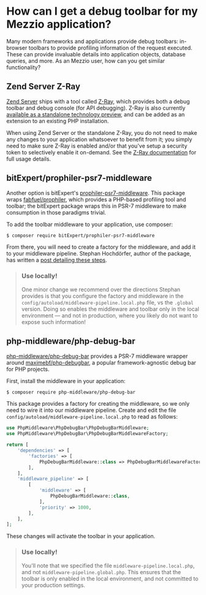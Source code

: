 # How can I get a debug toolbar for my Mezzio application?

Many modern frameworks and applications provide debug toolbars: in-browser
toolbars to provide profiling information of the request executed. These can
provide invaluable details into application objects, database queries, and more.
As an Mezzio user, how can you get similar functionality?

## Zend Server Z-Ray

[Zend Server](https://www.zend.com/en/products/laminas_server) ships with a tool
called [Z-Ray](https://www.zend.com/en/products/server/z-ray), which provides
both a debug toolbar and debug console (for API debugging). Z-Ray is also
currently [available as a standalone technology
preview](https://www.zend.com/en/products/z-ray/z-ray-preview), and can be added
as an extension to an existing PHP installation.

When using Zend Server or the standalone Z-Ray, you do not need to make any
changes to your application whatsoever to benefit from it; you simply need to
make sure Z-Ray is enabled and/or that you've setup a security token to
selectively enable it on-demand. See the
[Z-Ray documentation](http://files.zend.com/help/Laminas-Server/content/z-ray_concept.htm)
for full usage details.

## bitExpert/prophiler-psr7-middleware

Another option is bitExpert's [prophiler-psr7-middleware](https://github.com/bitExpert/prophiler-psr7-middleware).
This package wraps [fabfuel/prophiler](https://github.com/fabfuel/prophiler),
which provides a PHP-based profiling tool and toolbar; the bitExpert package
wraps this in PSR-7 middleware to make consumption in those paradigms trivial.

To add the toolbar middleware to your application, use composer:

```bash
$ composer require bitExpert/prophiler-psr7-middleware
```

From there, you will need to create a factory for the middleware, and add it to
your middleware pipeline. Stephan Hochdörfer, author of the package, has written
a [post detailing these steps](https://blog.bitexpert.de/blog/using-prophiler-with-mezzio/).

> ### Use locally!
>
> One minor change we recommend over the directions Stephan provides is that you
> configure the factory and middleware in the
> `config/autoload/middleware-pipeline.local.php` file, vs the `.global` version.
> Doing so enables the middleware and toolbar only in the local environment
> &mdash; and not in production, where you likely do not want to expose such
> information!

## php-middleware/php-debug-bar

[php-middleware/php-debug-bar](https://github.com/php-middleware/phpdebugbar)
provides a PSR-7 middleware wrapper around [maximebf/php-debugbar](https://github.com/maximebf/php-debugbar),
a popular framework-agnostic debug bar for PHP projects.

First, install the middleware in your application:

```bash
$ composer require php-middleware/php-debug-bar
```

This package provides a factory for creating the middleware, so we only need to
wire it into our middleware pipeline.  Create and edit the file
`config/autoload/middleware-pipeline.local.php` to read as follows:

```php
use PhpMiddleware\PhpDebugBar\PhpDebugBarMiddleware;
use PhpMiddleware\PhpDebugBar\PhpDebugBarMiddlewareFactory;

return [
    'dependencies' => [
        'factories' => [
            PhpDebugBarMiddleware::class => PhpDebugBarMiddlewareFactory::class,
        ],
    ],
    'middleware_pipeline' => [
        [
            'middleware' => [
                PhpDebugBarMiddleware::class,
            ],
            'priority' => 1000,
        ],
    ],
];
```

These changes will activate the toolbar in your application.

> ### Use locally!
>
> You'll note that we specified the file `middleware-pipeline.local.php`, and
> not `middleware-pipeline.global.php`. This ensures that the toolbar is only
> enabled in the local environment, and not committed to your production
> settings.

